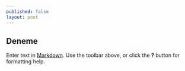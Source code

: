 ```yaml
---
published: false
layout: post
---
```

## Deneme

Enter text in [Markdown](http://daringfireball.net/projects/markdown/). Use the toolbar above, or click the **?** button for formatting help.
